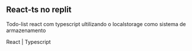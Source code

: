 ## React-ts no replit
Todo-list react com typescript ultilizando o localstorage como sistema de armazenamento 

React | Typescript
